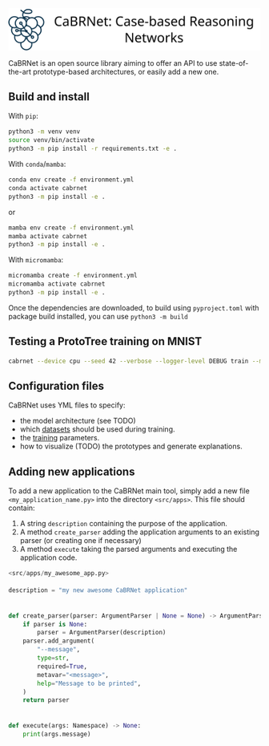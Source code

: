 <img src="./docs/banner.svg">

CaBRNet is an open source library aiming to offer an API to use state-of-the-art
prototype-based architectures, or easily add a new one.

## Build and install

With `pip`:

```bash
python3 -m venv venv
source venv/bin/activate
python3 -m pip install -r requirements.txt -e .
```

With `conda`/`mamba`:

```bash
conda env create -f environment.yml
conda activate cabrnet
python3 -m pip install -e .
```

or

```bash
mamba env create -f environment.yml
mamba activate cabrnet
python3 -m pip install -e .
```

With `micromamba`:

```bash
micromamba create -f environment.yml
micromamba activate cabrnet
python3 -m pip install -e .
```

Once the dependencies are downloaded, to build using `pyproject.toml` with package build installed, you
can use `python3 -m build`

## Testing a ProtoTree training on MNIST

```bash
cabrnet --device cpu --seed 42 --verbose --logger-level DEBUG train --model-config configs/prototree/mnist/model.yml --dataset configs/prototree/mnist/data.yml --training configs/prototree/mnist/training.yml --training-dir logs/
```

## Configuration files
CaBRNet uses YML files to specify:
- the model architecture (see TODO)
- which [datasets](src/cabrnet/utils/data.md) should be used during training.
- the [training](src/cabrnet/utils/optimizers.md) parameters.
- how to visualize (TODO) the prototypes and generate explanations. 

## Adding new applications

To add a new application to the CaBRNet main tool, simply add a new file
`<my_application_name.py>` into the directory `<src/apps>`. This file should
contain:

1. A string `description` containing the purpose of the application.
2. A method `create_parser` adding the application arguments to an existing
   parser (or creating one if necessary)
3. A method `execute` taking the parsed arguments and executing the application
   code.

```python
<src/apps/my_awesome_app.py>

description = "my new awesome CaBRNet application"


def create_parser(parser: ArgumentParser | None = None) -> ArgumentParser:
    if parser is None:
        parser = ArgumentParser(description)
    parser.add_argument(
        "--message",
        type=str,
        required=True,
        metavar="<message>",
        help="Message to be printed",
    )
    return parser


def execute(args: Namespace) -> None:
    print(args.message)
```
